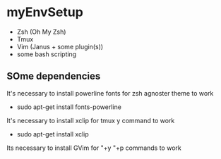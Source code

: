 # myEnvSetup
- Zsh (Oh My Zsh)
- Tmux
- Vim (Janus + some plugin(s))
- some bash scripting 

## SOme dependencies
It's necessary to install powerline fonts for zsh agnoster theme to work
- sudo apt-get install fonts-powerline

It's necessary to install xclip for tmux y command to work
- sudo apt-get install xclip

Its necessary to install GVim for "+y "+p commands to work
